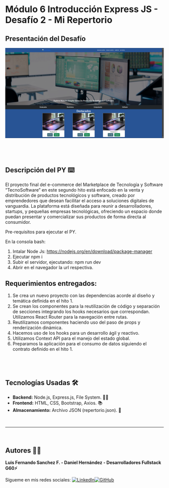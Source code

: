 # Módulo 6 Introducción Express JS - Desafío 2 - Mi Repertorio

## Presentación del Desafío

![Pantalla VSCode](./public/img/pantallaReadme.png)

## <br/>

## Descripción del PY ⌨️

El proyecto final del e-commerce del Marketplace de Tecnología y Software “TecnoSoftware” en este segundo hito está enfocado en la venta y distribución de productos tecnológicos y software, creado por emprendedores que desean facilitar el acceso a soluciones digitales de vanguardia. La plataforma está diseñada para reunir a desarrolladores, startups, y pequeñas empresas tecnológicas, ofreciendo un espacio donde puedan presentar y comercializar sus productos de forma directa al consumidor.

Pre-requisitos para ejecutar el PY.

En la consola bash:

1. Intalar Node Js: https://nodejs.org/en/download/package-manager
2. Ejecutar npm i
3. Subir el servidor, ejecutando: npm run dev
4. Abrir en el navegador la url respectiva.

## Requerimientos entregados:

1. Se crea un nuevo proyecto con las dependencias acorde al diseño y temática definida en el hito 1.
2. Se crean los componentes para la reutilización de código y separación de secciones integrando los hooks necesarios que correspondan. Utilizamos React Router para la navegación entre rutas.
3. Reutilizamos componentes haciendo uso del paso de props y renderización dinámica.
4. Hacemos uso de los hooks para un desarrollo ágil y reactivo.
5. Utilizamos Context API para el manejo del estado global.
6. Preparamos la aplicación para el consumo de datos siguiendo el contrato definido en el hito 1.

## <br/>

## Tecnologías Usadas 🛠️

- **Backend:** Node.js, Express.js, File System. 🧑‍💻
- **Frontend:** HTML, CSS, Bootstrap, Axios. 📚
- **Almacenamiento:** Archivo JSON (repertorio.json). 🫙

<br/>

---

<br>

## Autores 👨‍💻

**Luis Fernando Sanchez F. - Daniel Hernández - Desarrolladores Fullstack G60⚡**

Sígueme en mis redes sociales: [![LinkedIn](https://img.shields.io/badge/LinkedIn-%230077B5.svg?logo=linkedin&logoColor=white)](https://www.linkedin.com/in/luisfernandosanchezflorez)[![GitHub](https://img.shields.io/badge/GitHub-black?logo=github)](https://github.com/luisfersan)
<br>
